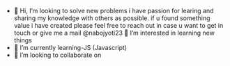 - 👋 Hi, I’m looking to solve new problems i have passion for learing and sharing my knowledge with others as possible. if u found something value i have created please feel free to reach out in case u want to get in touch or give me a mail @nabojyoti23
  👀 I’m interested in learning new things
- 🌱 I’m currently learning-JS (Javascript)
- 💞️ I’m looking to collaborate on

<!---
nabojyoti123/nabojyoti123 is a ✨ special ✨ repository because its `README.md` (this file) appears on your GitHub profile.
You can click the Preview link to take a look at your changes.
--->
